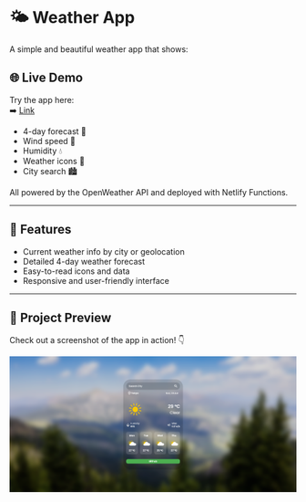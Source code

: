 # 🌤️ Weather App

A simple and beautiful weather app that shows:

## 🌐 Live Demo

Try the app here:  
➡️ [Link](http://denyshandziichuk.me/Weather-App/)

- 4-day forecast 📅  
- Wind speed 💨  
- Humidity 💧  
- Weather icons 🌈  
- City search 🏙️  

All powered by the OpenWeather API and deployed with Netlify Functions.

---

## 🚀 Features

- Current weather info by city or geolocation  
- Detailed 4-day weather forecast  
- Easy-to-read icons and data  
- Responsive and user-friendly interface  

---

## 📸 Project Preview

Check out a screenshot of the app in action! 👇

![Preview](assets/preview.png)

